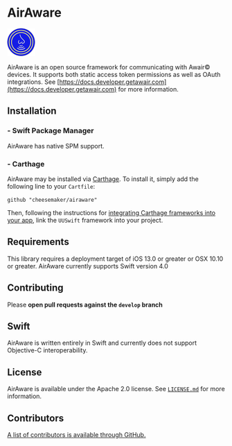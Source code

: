# AirAware
<img src = "https://raw.githubusercontent.com/cheesemaker/airaware/main/Documents/icon.png" width=64 height = 64>

AirAware is an open source framework for communicating with Awair© devices. It supports both static access token permissions as well as OAuth integrations. See [https://docs.developer.getawair.com](https://docs.developer.getawair.com) for more information.

## Installation

### - Swift Package Manager

AirAware has native SPM support.

### - Carthage

AirAware may be installed via [Carthage](https://github.com/Carthage/Carthage). To install it, simply add the following line to your `Cartfile`:

```
github "cheesemaker/airaware"
```

Then, following the instructions for [integrating Carthage frameworks into your app](https://github.com/Carthage/Carthage#if-youre-building-for-ios-tvos-or-watchos), link the `UUSwift` framework into your project.

## Requirements

This library requires a deployment target of iOS 13.0 or greater or OSX 10.10 or greater.
AirAware currently supports Swift version 4.0 

## Contributing

Please **open pull requests against the `develop` branch**

## Swift

AirAware is written entirely in Swift and currently does not support Objective-C interoperability.

## License

AirAware is available under the Apache 2.0 license. See [`LICENSE.md`](https://github.com/cheesemaker/airaware/blob/master/LICENSE.md) for more information.

## Contributors

[A list of contributors is available through GitHub.](https://github.com/cheesemaker/airaware/graphs/contributors)
